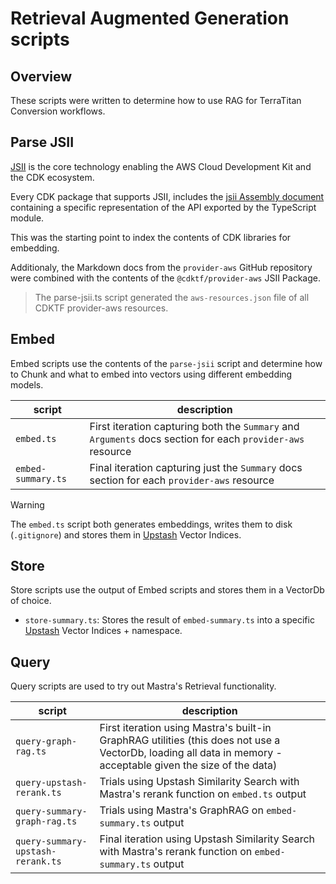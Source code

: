 # Retrieval Augmented Generation scripts

## Overview

These scripts were written to determine how to use RAG for TerraTitan Conversion workflows.

## Parse JSII

[JSII](https://aws.github.io/jsii/) is the core technology enabling the AWS Cloud Development Kit and the CDK ecosystem.

Every CDK package that supports JSII, includes the [jsii Assembly document](https://aws.github.io/jsii/specification/1-introduction/#concepts) containing a specific representation of the API exported by the TypeScript module.

This was the starting point to index the contents of CDK libraries for embedding.

Additionaly, the Markdown docs from the `provider-aws` GitHub repository were combined with the contents of the `@cdktf/provider-aws` JSII Package.

> The parse-jsii.ts script generated the `aws-resources.json` file of all CDKTF provider-aws resources.

## Embed

Embed scripts use the contents of the `parse-jsii` script and determine how to Chunk and what to embed into vectors using different embedding models.

 | script             | description |
 |--------------------|-------------|
 | `embed.ts`         | First iteration capturing both the `Summary` and `Arguments` docs section for each `provider-aws` resource |
 | `embed-summary.ts` | Final iteration capturing just the `Summary` docs section for each `provider-aws` resource |

 > [!WARNING]
 > The `embed.ts` script both generates embeddings, writes them to disk (`.gitignore`) and stores them in [Upstash](https://upstash.com/) Vector Indices.

 ## Store

 Store scripts use the output of Embed scripts and stores them in a VectorDb of choice.

 - `store-summary.ts`: Stores the result of `embed-summary.ts` into a specific [Upstash](https://upstash.com/) Vector Indices + namespace.

## Query

Query scripts are used to try out Mastra's Retrieval functionality.


 | script                            | description |
 |-----------------------------------|-------------|
 | `query-graph-rag.ts`              | First iteration using Mastra's built-in GraphRAG utilities (this does not use a VectorDb, loading all data in memory - acceptable given the size of the data) |
 | `query-upstash-rerank.ts`         | Trials using Upstash Similarity Search with Mastra's rerank function on `embed.ts` output |
 | `query-summary-graph-rag.ts`      | Trials using Mastra's GraphRAG on `embed-summary.ts` output |
 | `query-summary-upstash-rerank.ts` | Final iteration using Upstash Similarity Search with Mastra's rerank function on `embed-summary.ts` output |

